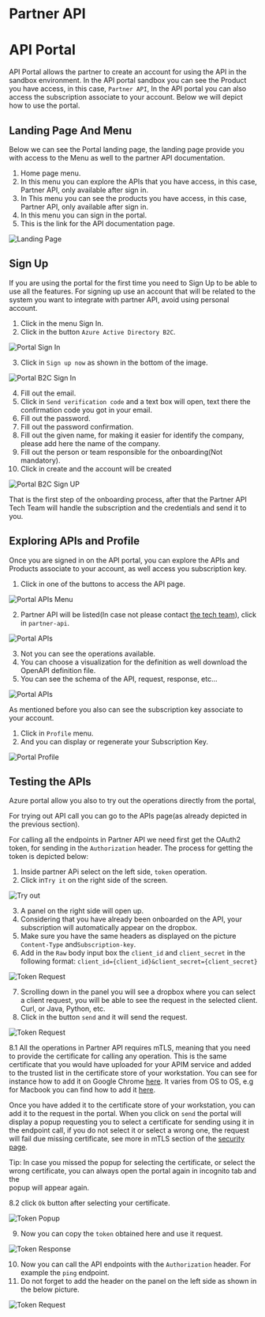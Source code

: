 # Partner API
# API Portal
API Portal allows the partner to create an account for using the API in the sandbox environment.
In the API portal sandbox you can see the Product you have access, in this case, `Partner API`, 
In the API portal you can also access the subscription associate to your account.
Below we will depict how to use the portal.

## Landing Page And Menu
Below we can see the Portal landing page, the landing page provide you with access to the Menu
as well to the partner API documentation.
1. Home page menu.
2. In this menu you can explore the APIs that you have access, in this case, Partner API, only available after sign in.
3. In This menu you can see the products you have access, in this case, Partner API, only available after sign in. 
4. In this menu you can sign in the portal.
5. This is the link for the API documentation page.


![Landing Page](resource/portal-landing.png "Landing Page")

## Sign Up
If you are using the portal for the first time you need to Sign Up to be able to use all the features.
For signing up use an account that will be related to the system you want to integrate with partner API, avoid using personal account.

1. Click in the menu Sign In.
2. Click in the button `Azure Active Directory B2C`.


![Portal Sign In](resource/portal-signin.png "Portal Sign In")

3. Click in `Sign up now` as shown in the bottom of the image.

![Portal B2C Sign In](resource/portal-b2c-signin.png "Portal B2C Sign In")

4. Fill out the email.
5. Click in `Send verification code` and a text box will open, text there the confirmation code you got in your email.
6. Fill out the password.
7. Fill out the password confirmation.
8. Fill out the given name, for making it easier for identify the company, please add here the name of the company.
9. Fill out the person or team responsible for the onboarding(Not mandatory).
10. Click in create and the account will be created

![Portal B2C Sign UP](resource/portal-signup.png "Portal B2C Sign UP")

That is the first step of the onboarding process, after that the Partner API Tech Team will handle the subscription and the credentials and send it to you.


## Exploring APIs and Profile
Once you are signed in on the API portal, you can explore the APIs and Products associate to your account, as well
access you subscription key.

1. Click in one of the buttons to access the API page.

![Portal APIs Menu](resource/portal-menu-api.png "Portal APIs Menu")

2. Partner API will be listed(In case not please contact [the tech team](Contacts.md)), click in `partner-api`.

![Portal APIs](resource/portal-apis.png "Portal APIs")

3. Not you can see the operations available.
4. You can choose a visualization for the definition as well download the OpenAPI definition file.
5. You can see the schema of the API, request, response, etc...


![Portal APIs](resource/portal-operations.png "Portal APIs")

As mentioned before you also can see the subscription key associate to your account.
1. Click in `Profile` menu.
2. And you can display or regenerate your Subscription Key.

![Portal Profile](resource/portal-profile.png "Portal Profile")

## Testing the APIs

Azure portal allow you also to try out the operations directly from the portal,

For trying out API call you can go to the APIs page(as already depicted in the previous section).

For calling all the endpoints in Partner API we need first get the OAuth2 token, for sending in the `Authorization` header.
The process for getting the token is depicted below:

1. Inside partner APi select on the left side, `token` operation.
2. Click in`Try it` on the right side of the screen.

![Try out](resource/portal-try.png "Try out")

3. A panel on the right side will open up.
4. Considering that you have already been onboarded on the API, your subscription will automatically appear on the
dropbox.
5. Make sure you have the same headers as displayed on the picture `Content-Type` and`Subscription-key`.
6. Add in the `Raw` body input box the `client_id` and `client_secret` in the following format:
   `client_id={client_id}&client_secret={client_secret}`

![Token Request](resource/portal-token-request.png "Token Request")

7. Scrolling down in the panel you will see a dropbox where you can select a client request, you will be able to see the request in the selected client.
Curl, or Java, Python, etc.
8. Click in the button `send` and it will send the request.

![Token Request](resource/portal-token-request.png "Token Request")

8.1 All the operations in Partner API requires mTLS, meaning that you need to provide the certificate for calling any operation.
This is the same certificate that you would have uploaded for your APIM service and added to the trusted list in the certificate store of your workstation.
You can see for instance how to add it on Google Chrome [here](https://support.google.com/chrome/a/answer/6342302?hl=en).
It varies from OS to OS, e.g for Macbook you can find how to add it [here](https://support.apple.com/en-gb/guide/keychain-access/kyca2431/mac).

Once you have added it to the certificate store of your workstation, you can add it to the request in the portal.
When you click on `send` the portal will display a popup requesting you to select a certificate for sending using it in the endpoint call, if you do not select it or select a wrong one, the request will fail due missing certificate,
see more in mTLS section of the [security page](Security.md).

Tip: In case you missed the popup for selecting the certificate, or select the wrong certificate, you can always open the portal again in incognito tab and the \
popup will appear again.

8.2 click `Ok` button after selecting your certificate.

![Token Popup](resource/portal-cert-popup.png "Token Popup")


9. Now you can copy the `token` obtained here and use it request.

![Token Response](resource/portal-token-response.png "Token Response")

10. Now you can call the API endpoints with the `Authorization` header.
For example the `ping` endpoint.
11. Do not forget to add the header on the panel on the left side as shown in the below picture.

![Token Request](resource/portal-ping-request.png "Token Request")



